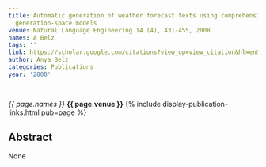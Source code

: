 ```yaml
---
title: Automatic generation of weather forecast texts using comprehensive probabilistic
  generation-space models
venue: Natural Language Engineering 14 (4), 431-455, 2008
names: A Belz
tags: ''
link: https://scholar.google.com/citations?view_op=view_citation&hl=en&user=trwwiW4AAAAJ&citation_for_view=trwwiW4AAAAJ:u-x6o8ySG0sC
author: Anya Belz
categories: Publications
year: '2008'

---
```


*{{ page.names }}*
**{{ page.venue }}**
{% include display-publication-links.html pub=page %}
## Abstract

None